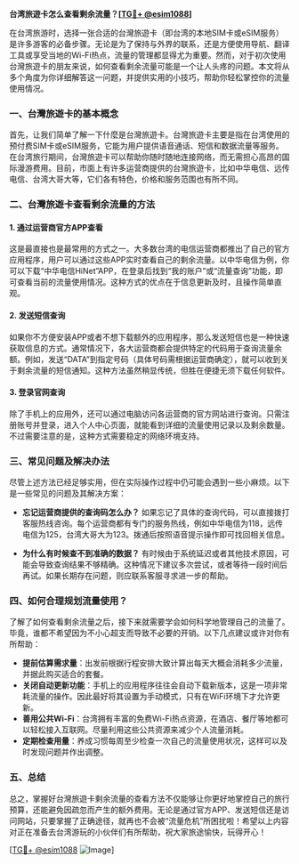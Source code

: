 **台湾旅遊卡怎么查看剩余流量？[[TG💪+ @esim1088](https://t.me/s/esim1088)]**

在台湾旅游时，选择一张合适的台灣旅遊卡（即台湾的本地SIM卡或eSIM服务）是许多游客的必备步骤。无论是为了保持与外界的联系，还是方便使用导航、翻译工具或享受当地的Wi-Fi热点，流量的管理都显得尤为重要。然而，对于初次使用台灣旅遊卡的朋友来说，如何查看剩余流量可能是一个让人头疼的问题。本文将从多个角度为你详细解答这一问题，并提供实用的小技巧，帮助你轻松掌控你的流量使用情况。

### 一、台灣旅遊卡的基本概念

首先，让我们简单了解一下什麼是台灣旅遊卡。台灣旅遊卡主要是指在台湾使用的预付费SIM卡或eSIM服务，它能为用户提供语音通话、短信和数据流量等服务。在台湾旅行期间，台灣旅遊卡可以帮助你随时随地连接网络，而无需担心高昂的国际漫游费用。目前，市面上有许多运营商提供的台灣旅遊卡，比如中华电信、远传电信、台湾大哥大等，它们各有特色，价格和服务范围也有所不同。

### 二、台灣旅遊卡查看剩余流量的方法

#### 1. 通过运营商官方APP查看
这是最直接也是最常用的方式之一。大多数台湾的电信运营商都推出了自己的官方应用程序，用户可以通过这些APP实时查看自己的剩余流量。以中华电信为例，你可以下载“中华电信HiNet”APP，在登录后找到“我的账户”或“流量查询”功能，即可查看当前的流量使用情况。这种方式的优点在于信息更新及时，且操作简单直观。

#### 2. 发送短信查询
如果你不方便安装APP或者不想下载额外的应用程序，那么发送短信也是一种快速获取信息的方式。通常情况下，各大运营商都会提供特定的代码用于查询流量余额。例如，发送“DATA”到指定号码（具体号码需根据运营商确定），就可以收到关于剩余流量的短信通知。这种方法虽然稍显传统，但胜在便捷无须下载任何软件。

#### 3. 登录官网查询
除了手机上的应用外，还可以通过电脑访问各运营商的官方网站进行查询。只需注册账号并登录，进入个人中心页面，就能看到详细的流量使用记录以及剩余数量。不过需要注意的是，这种方式需要稳定的网络环境支持。

### 三、常见问题及解决办法

尽管上述方法已经足够实用，但在实际操作过程中仍可能会遇到一些小麻烦。以下是一些常见的问题及其解决方案：

- **忘记运营商提供的查询码怎么办？**
  如果忘记了具体的查询代码，可以直接拨打客服热线咨询。每个运营商都有专门的服务热线，例如中华电信为118，远传电信为125，台湾大哥大为123。拨通后按照语音提示操作即可找回相关信息。

- **为什么有时候查不到准确的数据？**
  有时候由于系统延迟或者其他技术原因，可能会导致查询结果不够精确。这种情况下建议多次尝试，或者等待一段时间后再试。如果长期存在问题，则应联系客服寻求进一步的帮助。

### 四、如何合理规划流量使用？

了解了如何查看剩余流量之后，接下来就需要学会如何科学地管理自己的流量了。毕竟，谁都不希望因为不小心超支而导致不必要的开销。以下几点建议或许对你有所帮助：

- **提前估算需求量**：出发前根据行程安排大致计算出每天大概会消耗多少流量，并据此购买适合的套餐。
- **关闭自动更新功能**：手机上的应用程序往往会自动下载新版本，这是一项非常耗流量的操作。因此最好将其设置为手动模式，只有在WiFi环境下才允许更新。
- **善用公共Wi-Fi**：台湾拥有丰富的免费Wi-Fi热点资源，在酒店、餐厅等地都可以轻松接入互联网。尽量利用这些公共资源来减少个人流量消耗。
- **定期检查用量**：养成习惯每周至少检查一次自己的流量使用状况，这样可以及时发现问题并作出调整。

### 五、总结

总之，掌握好台灣旅遊卡剩余流量的查看方法不仅能够让你更好地掌控自己的旅行预算，还能避免因疏忽而产生的额外费用。无论是通过官方APP、发送短信还是访问网站，只要掌握了正确途径，就再也不会被“流量危机”所困扰啦！希望以上内容对正在准备去台湾游玩的小伙伴们有所帮助，祝大家旅途愉快，玩得开心！

[[TG💪+ @esim1088](https://t.me/s/esim1088) ![Image](https://i.postimg.cc/4NQfJmqS/Snipaste-2025-05-13-00-14-12.png)]